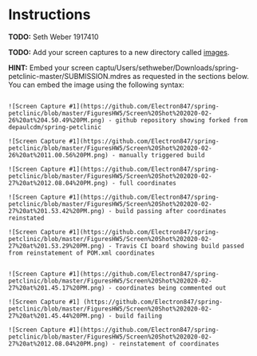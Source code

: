 # Instructions
**TODO:** Seth Weber 1917410

**TODO:** Add your screen captures to a new directory called [images](images).

**HINT:** Embed your screen captu/Users/sethweber/Downloads/spring-petclinic-master/SUBMISSION.mdres as requested in the sections below. You can embed the image using the following syntax:

```

![Screen Capture #1](https://github.com/Electron847/spring-petclinic/blob/master/FiguresHW5/Screen%20Shot%202020-02-26%20at%204.50.49%20PM.png) - github repository showing forked from depaulcdm/spring-petclinic

![Screen Capture #1](https://github.com/Electron847/spring-petclinic/blob/master/FiguresHW5/Screen%20Shot%202020-02-26%20at%2011.00.56%20PM.png) - manually triggered build

![Screen Capture #1](https://github.com/Electron847/spring-petclinic/blob/master/FiguresHW5/Screen%20Shot%202020-02-27%20at%2012.08.04%20PM.png) - full coordinates

![Screen Capture #1](https://github.com/Electron847/spring-petclinic/blob/master/FiguresHW5/Screen%20Shot%202020-02-27%20at%201.53.42%20PM.png) - build passing after coordinates reinstated

![Screen Capture #1](https://github.com/Electron847/spring-petclinic/blob/master/FiguresHW5/Screen%20Shot%202020-02-27%20at%201.53.29%20PM.png) - Travis CI board showing build passed from reinstatement of POM.xml coordinates


![Screen Capture #1](https://github.com/Electron847/spring-petclinic/blob/master/FiguresHW5/Screen%20Shot%202020-02-27%20at%201.45.17%20PM.png) - coordinates being commented out

![Screen Capture #1] (https://github.com/Electron847/spring-petclinic/blob/master/FiguresHW5/Screen%20Shot%202020-02-27%20at%201.45.44%20PM.png) - build failing

![Screen Capture #1](https://github.com/Electron847/spring-petclinic/blob/master/FiguresHW5/Screen%20Shot%202020-02-27%20at%2012.08.04%20PM.png) - reinstatement of coordinates

```

